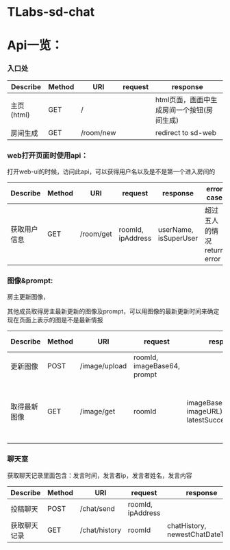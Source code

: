 # TLabs-sd-chat

# Api一览：

### 入口处
| Describe |  Method  | URI | request| response |
| ---- | ---- | ---- | ---- | ---- |
| 主页(html) | GET | / |  | html页面，画面中生成房间一个按钮(房间生成) |
| 房间生成 | GET | /room/new |  | redirect to sd-web |


### web打开页面时使用api：

打开web-ui的时候，访问此api，可以获得用户名以及是不是第一个进入房间的

| Describe |  Method  | URI | request| response | error case |
| ---- | ---- | ---- | ---- | ---- | ---- |
| 获取用户信息 | GET | /room/get | roomId, ipAddress | userName, isSuperUser | 超过五人的情况return error |


### 图像&prompt:

房主更新图像，

其他成员取得房主最新更新的图像及prompt，可以用图像的最新更新时间来确定现在页面上表示的图是不是最新情报

| Describe |  Method  | URI | request| response | error case |
| ---- | ---- | ---- | ---- | ---- | ---- |
| 更新图像 | POST | /image/upload | roomId, imageBase64, prompt | | |
| 取得最新图像 | GET | /image/get | roomId | imageBase64(or imageURL), prompt, latestSuccessDateTime | 房间/图像记录不存在时 empty |

### 聊天室

获取聊天记录里面包含：发言时间，发言者ip，发言者姓名，发言内容

| Describe |  Method  | URI | request| response |
| ---- | ---- | ---- | ---- | ---- |
| 投稿聊天 | POST | /chat/send | roomId, ipAddress | |
| 获取聊天记录 | GET | /chat/history | roomId | chatHistory, newestChatDateTime |
